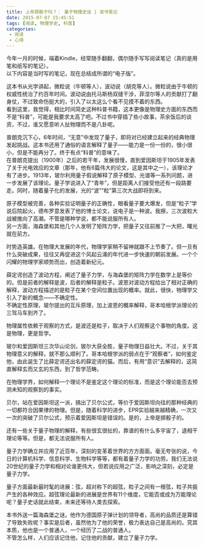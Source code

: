 ```yaml
---
title: 上帝掷骰子吗？： 量子物理史话 | 读书笔记
date: 2015-07-07 15:45:51
tags: [阅读, 物理学史, 科普]
categories: 
 - 阅读
 - 心得
---
```

今年一月的时候，端着Kindle，经常随手翻翻，偶尔随手写写阅读笔记（真的是用笔和纸写的笔记）。  
以下内容是当时写的笔记，现在总结成所谓的“电子版”。

这本书从光学讲起，微粒说（牛顿等人），波动说（胡克等人）。微粒说由于牛顿的权威性统治了约百年时间。波动说由托马斯杨双缝干涉，菲涅尔等人的贡献打了翻身仗，不过致命伤挺大的，引入了以太这么个看不见摸不着的东西。  
看到这里，我觉得，相比时间简史这种科普书籍，这本更像是物理史方面的东西而不是“科普”，可能是我要求太高了吧。不过书中穿插了些小故事，茶余饭后的谈资，不过，谁又愿意听人扯物理而不是八卦呢。

普朗克沉下心，6年时间，“无意”中发现了量子，即将对已经建立起来的经典物理发起挑战。这本书还用了通俗的语言解释了量子——能力是一份一份的，很小很小，但是不能再分了。终于有点“科普”的意味了。  
在普朗克提出（1900年）之后的若干年，发展很慢，直到爱因斯坦于1905年发表了关于光电效应的文章（那年，他有6篇伟大的论文，这是其中之一），该理论才有了进步。1913年，玻尔利用量子假说解释了原子模型、光谱等一系列问题，进一步发展了该理论。量子学说进入了“青年”，但是距离人们接受他还有一段路要走。同时，随着量子化的发展，光的“波”“粒”第三次大战即将到来。

原子模型被完善，各种实验证明量子的正确性，眼看量子要大爆发，但是“粒子”学说后院起火，德布罗意发表了他的博士论文，说电子是一种波。我擦，三次波粒大战被推向了高潮。不管是哪种学说，都不能说服所有人。  
另一方面，海森堡和其他几个人发明了矩阵力学，把量子又往前推了一大把，曙光就在前方。

时势造英雄。在物理大发展的年代，物理学家稍不留神就跟不上节奏了。但一旦有什么突破成果，往往又再促进这个风起云涌的年代进一步快速的朝前发展。一个个闪耀的物理学家顺势而出，创造着新纪元。

薛定谔创造了波动方程，阐述了量子力学，与海森堡的矩阵力学在数学上是等价的。但是前者的解释是波，后者的解释是粒子。波恩对波动方程给出了相对正确的解释，波动方程描述的是粒子在某个空间位置出现的概率。就此，很快，物理学又引入了新的概念——不确定性。  
不确定性原理，玻尔提出的互斥原理，加上波恩的概率解释，哥本哈根学派理论的三驾马车到齐了。

物理属性依赖于观察的方式，是波还是粒子，取决于人们观察这个事物的角度。这是物理，更是哲学。

玻尔和爱因斯坦三次华山论剑，玻尔大获全胜，量子物理日益壮大。不过，关于其物理意义的解释，就不那么顺利了。哥本哈根学派的弱点在于“观察者”，如何鉴定他，由此诞生了比薛定谔还出名的薛定谔的猫。而后，有用“意识”去解释的，这简直解释玄而又玄的东西，到了哲学范畴。

在物理学界，如何解释一个理论不是鉴定这个理论的标准，而是这个理论能否去预测未知的观察到的事实。

贝尔，站在爱因斯坦这一派，搞出了贝尔公式，等价于爱因斯坦向往的那种经典的一切都符合因果律的物理。但是，随着科学的进步，EPR实验越来越精确，一次又一次的突破了贝尔公式，预示着爱因斯坦是错误的。是的，上帝是掷骰子的。

还有一些关于量子物理的解释，有些很玄很扯的，靠谱的有什么多宇宙了，退相干理论等等。但是，都无法说服所有人。

量子力学确立并应用了近百年，深刻的变革着世界的方方面面。毫无夸张的说，今日的计算机科学、信息科学、生物科学等等，都有着量子力学的功劳。我们无法说20世纪的量子力学和相对论谁更伟大，但若说应用之广泛，影响之深刻，必定是量子力学。

量子方面最新最时髦的进展：弦，超对称下的超弦，粒子之间有一根弦，粒子共振产生的各种效应。超弦理论最新的进展是世界有11个维度，它能否或成为万能理论呢？量子史话就此结束，未来还等待人类去探索。

本书外送一篇海森堡之谜。他作为德国原子弹计划的领导者，高尚的品质还是算错了导致失败呢？事实是后者，虽然他为了他的荣誉，极力表达自己是高尚的。究其本质，他也是一个普通人，一个经历了二战的普通人。  
不管怎么样，人们应该记住他，记住他的贡献，建立了量子力学。
